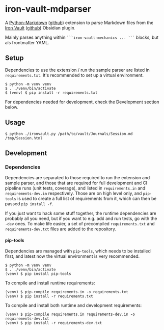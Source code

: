 # iron-vault-mdparser

A [Python-Markdown](https://pypi.org/project/Markdown/) ([github](https://github.com/Python-Markdown/markdown)) extension to parse Markdown files from the [Iron Vault](https://ironvault.quest/) ([github](https://github.com/iron-vault-plugin/iron-vault)) Obsidian plugin.

Mainly parses anything within ` ```iron-vault-mechanics ... ``` ` blocks, but als frontmatter YAML.


## Setup

Dependencies to use the extension / run the sample parser are listed in `requirements.txt`. It's recommended to set up a virtual environment.

```shell
$ python -m venv venv
$ . ./venv/bin/activate
$ (venv) $ pip install -r requirements.txt
```

For dependencies needed for development, check the Development section below.

## Usage

```shell
$ python ./ironvault.py /path/to/vault/Journals/Session.md /tmp/Session.html
```


## Development

### Dependencies

Dependencies are separated to those required to run the extension and sample parser, and those that are
required for full development and CI pipeline runs (unit tests, coverage), and listed in `requirements.in`
and `requirements-dev.in` respectively. Those are on high level only, and `pip-tools` is used to create a
full list of requirements from it, which can then be passed `pip install -f`.

If you just want to hack some stuff together, the runtime dependencies are probably all you need, but if
you want to e.g. add and run tests, go with the `-dev` ones. To make life easier, a set of precompiled
`requirements.txt` and `requirements-dev.txt` files are added to the repository.

#### pip-tools

Dependencies are managed with `pip-tools`, which needs to be installed first, and latest now the virtual
environment is very recommended.

```shell
$ python -m venv venv
$ . ./venv/bin/activate
(venv) $ pip install pip-tools
```

To compile and install runtime requirements:

```shell
(venv) $ pip-compile requirements.in -o requirements.txt
(venv) $ pip install -r requirements.txt
```

To compile and install both runtime and development requirements:

```shell
(venv) $ pip-compile requirements.in requirements-dev.in -o requirements-dev.txt
(venv) $ pip install -r requirements-dev.txt
```
